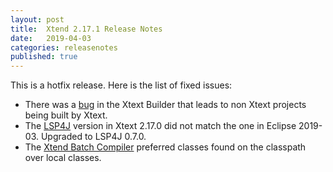 ```yaml
---
layout: post
title:  Xtend 2.17.1 Release Notes
date:   2019-04-03
categories: releasenotes
published: true
---
```


This is a hotfix release. Here is the list of fixed issues:

- There was a [bug](https://bugs.eclipse.org/bugs/show_bug.cgi?id=545343) in the Xtext Builder that leads to non Xtext projects being built by Xtext.
- The [LSP4J](https://github.com/eclipse/xtext-core/issues/1059) version in Xtext 2.17.0 did not match the one in Eclipse 2019-03. Upgraded to LSP4J 0.7.0.
- The [Xtend Batch Compiler](https://github.com/eclipse/xtext-xtend/issues/750) preferred classes found on the classpath over local classes.
